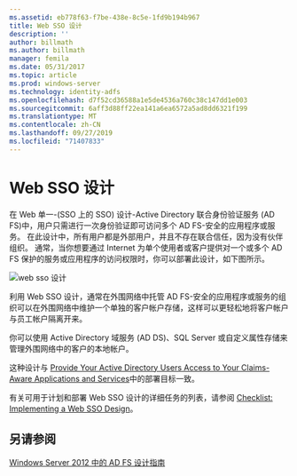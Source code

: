 ```yaml
---
ms.assetid: eb778f63-f7be-438e-8c5e-1fd9b194b967
title: Web SSO 设计
description: ''
author: billmath
ms.author: billmath
manager: femila
ms.date: 05/31/2017
ms.topic: article
ms.prod: windows-server
ms.technology: identity-adfs
ms.openlocfilehash: d7f52cd36588a1e5de4536a760c38c147dd1e003
ms.sourcegitcommit: 6aff3d88ff22ea141a6ea6572a5ad8dd6321f199
ms.translationtype: MT
ms.contentlocale: zh-CN
ms.lasthandoff: 09/27/2019
ms.locfileid: "71407833"
---
```

# <a name="web-sso-design"></a>Web SSO 设计

在 Web 单一\-\(SSO 上的 SSO\) 设计\-Active Directory 联合身份验证服务 \(AD FS\)中，用户只需进行一次身份验证即可访问多个 AD FS\-安全的应用程序或服务。 在此设计中，所有用户都是外部用户，并且不存在联合信任，因为没有伙伴组织。 通常，当你想要通过 Internet 为单个使用者或客户提供对一个或多个 AD FS 保护的服务或应用程序的访问权限时，你可以部署此设计，如下图所示。  
  
![web sso 设计](media/adfs2_WebSSODesign.gif)  
  
利用 Web SSO 设计，通常在外围网络中托管 AD FS\-安全的应用程序或服务的组织可以在外围网络中维护一个单独的客户帐户存储，这样可以更轻松地将客户帐户与员工帐户隔离开来。  
  
你可以使用 Active Directory 域服务 \(AD DS\)、SQL Server 或自定义属性存储来管理外围网络中的客户的本地帐户。  
  
这种设计与 [Provide Your Active Directory Users Access to Your Claims-Aware Applications and Services](Provide-Your-Active-Directory-Users-Access-to-Your-Claims-Aware-Applications-and-Services.md)中的部署目标一致。  
  
有关可用于计划和部署 Web SSO 设计的详细任务的列表，请参阅 [Checklist: Implementing a Web SSO Design](../../ad-fs/deployment/Checklist--Implementing-a-Web-SSO-Design.md)。  
  
## <a name="see-also"></a>另请参阅
[Windows Server 2012 中的 AD FS 设计指南](AD-FS-Design-Guide-in-Windows-Server-2012.md)
